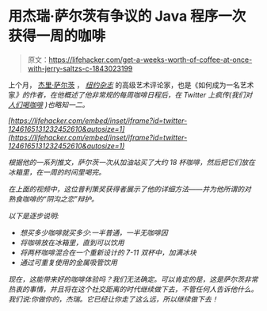 # 用杰瑞·萨尔茨有争议的 Java 程序一次获得一周的咖啡

> 原文：<https://lifehacker.com/get-a-weeks-worth-of-coffee-at-once-with-jerry-saltzs-c-1843023199>

上个月， [杰里·萨尔茨](https://twitter.com/jerrysaltz) ， [*纽约杂志*](https://www.vulture.com/author/jerry-saltz/) 的高级艺术评论家，也是《如何成为一名艺术家[](https://www.penguinrandomhouse.com/books/612484/how-to-be-an-artist-by-jerry-saltz/)*》的作者，在他概述了他非常规的每周咖啡日程后，在 Twitter 上疯传(我们对 [人们喝咖啡](https://lifehacker.com/why-you-shouldnt-stir-your-coffee-1825323842) )也略知一二。*

 *[https://lifehacker.com/embed/inset/iframe?id=twitter-1246165131232452610&autosize=1](https://lifehacker.com/embed/inset/iframe?id=twitter-1246165131232452610&autosize=1)* 

*根据他的一系列推文，萨尔茨一次从加油站买了大约 18 杯咖啡，然后把它们放在冰箱里，在一周的时间里喝完。*

*在上面的视频中，这位普利策奖获得者展示了他的详细方法——并为他所谓的对熟食咖啡的“阴沟之恋”辩护。*

*以下是逐步说明:*

*   *想买多少咖啡就买多少:一半普通，一半无咖啡因*
*   *将咖啡放在冰箱里，直到可以饮用*
*   *将两杯咖啡混合在一个重新设计的 7-11 双杯中，加满冰块*
*   *通过可重复使用的金属吸管饮用*

*现在，这能带来好的咖啡体验吗？我们无法确定。可以肯定的是，这是萨尔茨非常热衷的事情，并且将在这个社交距离的时代继续做下去，不管任何人告诉他什么。我们说:你做你的，杰瑞。它已经让你走了这么远，所以继续做下去！*